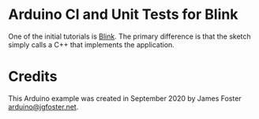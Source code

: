 # Arduino CI and Unit Tests for Blink

One of the initial tutorials is [Blink](https://www.arduino.cc/en/Tutorial/Blink). The primary difference is that the sketch simply calls a C++ that implements the application.

# Credits

This Arduino example was created in September 2020 by James Foster <arduino@jgfoster.net>.
